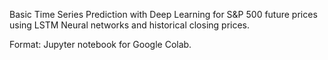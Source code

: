 Basic Time Series Prediction with Deep Learning for S&P 500 future prices using LSTM Neural networks and historical closing prices.

Format: Jupyter notebook for Google Colab.
